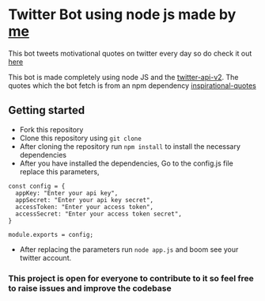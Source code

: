 # Twitter Bot using node js made by [me](https://github.com/hasnainmakada-99)

This bot tweets motivational quotes on twitter every day so do check it out [here](https://twitter.com/MotivatBt)

This bot is made completely using node JS and the [twitter-api-v2](https://www.npmjs.com/package/twitter-api-v2). The quotes which the bot fetch is from an npm dependency [inspirational-quotes](https://www.npmjs.com/package/inspirational-quotes)

## Getting started
- Fork this repository
- Clone this repository using ```git clone```
- After cloning the repository run ```npm install``` to install the necessary dependencies
- After you have installed the dependencies, Go to the config.js file replace this parameters,
```
const config = {
  appKey: "Enter your api key",
  appSecret: "Enter your api key secret",
  accessToken: "Enter your access token",
  accessSecret: "Enter your access token secret",
}

module.exports = config;
```
- After replacing the parameters run ```node app.js``` and boom see your twitter account.

### This project is open for everyone to contribute to it so feel free to raise issues and improve the codebase